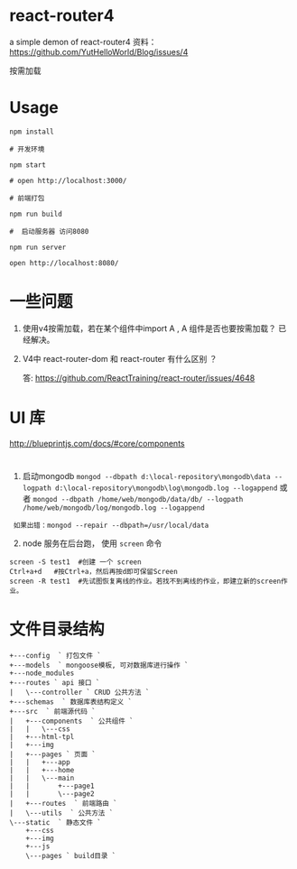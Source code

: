 # react-router4
a simple demon of react-router4
资料： https://github.com/YutHelloWorld/Blog/issues/4

按需加载

# Usage

`npm install`

`# 开发环境 `

`npm start`

`# open http://localhost:3000/`

`# 前端打包`

`npm run build`

`#  启动服务器 访问8080`

`npm run server`

`open http://localhost:8080/`

# 一些问题
1. 使用v4按需加载，若在某个组件中import A , A 组件是否也要按需加载？  已经解决。

2. V4中 react-router-dom 和 react-router 有什么区别 ？

   答: https://github.com/ReactTraining/react-router/issues/4648


# UI 库
  http://blueprintjs.com/docs/#core/components

# 
  1.  启动mongodb
      ` mongod --dbpath d:\local-repository\mongodb\data --logpath d:\local-repository\mongodb\log\mongodb.log --logappend `
        或者
     `mongod --dbpath /home/web/mongodb/data/db/ --logpath /home/web/mongodb/log/mongodb.log --logappend`
     
     如果出错：mongod --repair --dbpath=/usr/local/data
     
  2.  node 服务在后台跑， 使用 ` screen ` 命令
    
    screen -S test1  #创建 一个 screen
    Ctrl+a+d   #按Ctrl+a，然后再按d即可保留Screen
    screen -R test1  #先试图恢复离线的作业。若找不到离线的作业，即建立新的screen作业。


# 文件目录结构
    +---config  ` 打包文件 `
    +---models  ` mongoose模板, 可对数据库进行操作 `
    +---node_modules  
    +---routes ` api 接口 `
    |   \---controller ` CRUD 公共方法 `
    +---schemas  ` 数据库表结构定义 `
    +---src  ` 前端源代码 `
    |   +---components  ` 公共组件 `
    |   |   \---css
    |   +---html-tpl  
    |   +---img
    |   +---pages ` 页面 `
    |   |   +---app
    |   |   +---home
    |   |   \---main
    |   |       +---page1
    |   |       \---page2
    |   +---routes  ` 前端路由 `
    |   \---utils  ` 公共方法 `
    \---static  ` 静态文件 `
        +---css
        +---img
        +---js
        \---pages ` build目录 `